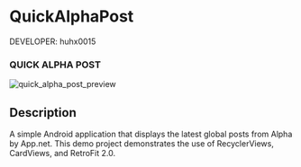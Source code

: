 QuickAlphaPost
========================

DEVELOPER: huhx0015

### QUICK ALPHA POST
![quick_alpha_post_preview](https://cloud.githubusercontent.com/assets/1645482/12593588/b09ed298-c426-11e5-9a84-24097102776c.gif)

## Description

A simple Android application that displays the latest global posts from Alpha by App.net. This demo project demonstrates the use of RecyclerViews, CardViews, and RetroFit 2.0.